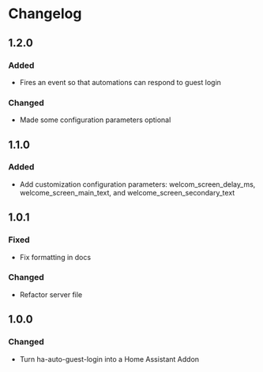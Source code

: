 # Changelog

## 1.2.0

### Added
- Fires an event so that automations can respond to guest login

### Changed
- Made some configuration parameters optional

## 1.1.0

### Added
- Add customization configuration parameters: welcom_screen_delay_ms, welcome_screen_main_text, and welcome_screen_secondary_text

## 1.0.1

### Fixed
- Fix formatting in docs

### Changed
- Refactor server file

## 1.0.0

### Changed

- Turn ha-auto-guest-login into a Home Assistant Addon
